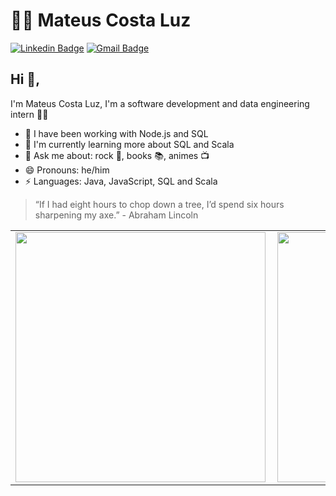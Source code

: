 # 👨‍💻 Mateus Costa Luz

[![Linkedin Badge](https://img.shields.io/badge/-LinkedIn-blue?style=flat-square&logo=Linkedin&logoColor=white&link=https://https://www.linkedin.com/in/mateuscostaluz)](https://www.linkedin.com/in/mateuscostaluz)
[![Gmail Badge](https://img.shields.io/badge/-Gmail-c14438?style=flat-square&logo=Gmail&logoColor=white&link=mailto:costaluzmateus@gmail.com)](mailto:costaluzmateus@gmail.com)

## Hi 👋,

I'm Mateus Costa Luz, I'm a software development and data engineering intern 👨‍🎓

- 🔭 I have been working with Node.js and SQL
- 🌱 I'm currently learning more about SQL and Scala
- 💬 Ask me about: rock 🤘, books 📚, animes 📺
- 😄 Pronouns: he/him
- ⚡ Languages: Java, JavaScript, SQL and Scala

> “If I had eight hours to chop down a tree, I’d spend six hours sharpening my axe.” - Abraham Lincoln

<center>
  <table>
    <tr>
      <td><img width="400px" align="left" src="https://github-readme-stats.vercel.app/api?username=mateuscostaluz&count_private=true&show_icons=true" /></td>
      <td><img width="400px" align="left" src="https://github-readme-stats.vercel.app/api/top-langs?username=mateuscostaluz&layout=compact" /></td>
    </tr>
  </table>
</center>

